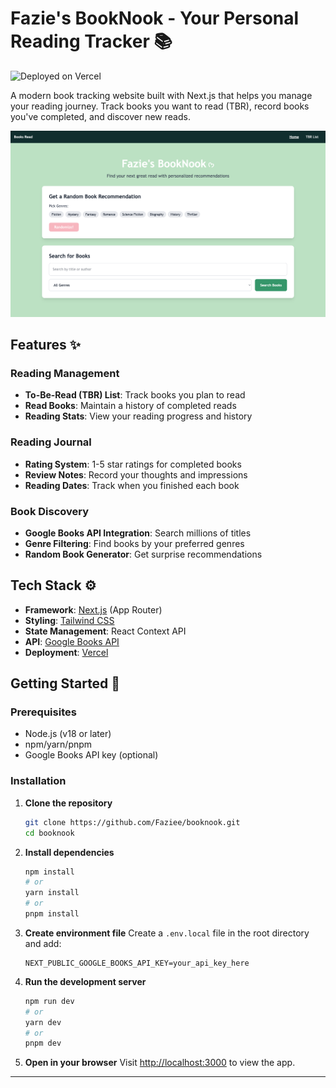 # Fazie's BookNook - Your Personal Reading Tracker 📚

![Deployed on Vercel](https://booknook-six.vercel.app/)

A modern book tracking website built with Next.js that helps you manage your reading journey. Track books you want to read (TBR), record books you've completed, and discover new reads.

![BookNook Screenshot](/public/homepage.png)

## Features ✨

### Reading Management
- **To-Be-Read (TBR) List**: Track books you plan to read
- **Read Books**: Maintain a history of completed reads
- **Reading Stats**: View your reading progress and history

### Reading Journal
- **Rating System**: 1-5 star ratings for completed books
- **Review Notes**: Record your thoughts and impressions
- **Reading Dates**: Track when you finished each book

### Book Discovery
- **Google Books API Integration**: Search millions of titles
- **Genre Filtering**: Find books by your preferred genres
- **Random Book Generator**: Get surprise recommendations

## Tech Stack ⚙️

- **Framework**: [Next.js](https://nextjs.org/) (App Router)
- **Styling**: [Tailwind CSS](https://tailwindcss.com/)
- **State Management**: React Context API
- **API**: [Google Books API](https://developers.google.com/books)
- **Deployment**: [Vercel](https://vercel.com)

## Getting Started 🚀

### Prerequisites
- Node.js (v18 or later)
- npm/yarn/pnpm
- Google Books API key (optional)

### Installation
1. **Clone the repository**
   ```bash
   git clone https://github.com/Faziee/booknook.git
   cd booknook
   ```

2. **Install dependencies**
   ```bash
   npm install
   # or
   yarn install
   # or
   pnpm install
   ```

3. **Create environment file**
   Create a `.env.local` file in the root directory and add:
   ```env
   NEXT_PUBLIC_GOOGLE_BOOKS_API_KEY=your_api_key_here
   ```

4. **Run the development server**
   ```bash
   npm run dev
   # or
   yarn dev
   # or
   pnpm dev
   ```

5. **Open in your browser**
   Visit [http://localhost:3000](http://localhost:3000) to view the app.

---